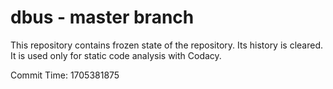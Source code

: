 # dbus - master branch

This repository contains frozen state of the repository.
Its history is cleared. It is used only for static code
analysis with Codacy.

Commit Time: 1705381875